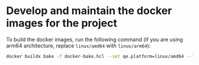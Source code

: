 # Develop and maintain the docker images for the project

To build the docker images, run the following command (if you are using arm64 architecture, replace `linux/amd64` with `linux/arm64`):

```bash
docker buildx bake -f docker-bake.hcl --set qe.platform=linux/amd64 --load
```
